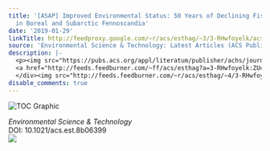 ```yaml
---
title: '[ASAP] Improved Environmental Status: 50 Years of Declining Fish Mercury Levels
  in Boreal and Subarctic Fennoscandia'
date: '2019-01-29'
linkTitle: http://feedproxy.google.com/~r/acs/esthag/~3/3-RHwfoyelk/acs.est.8b06399
source: 'Environmental Science & Technology: Latest Articles (ACS Publications)'
description: |-
  <p><img src="https://pubs.acs.org/appl/literatum/publisher/achs/journals/content/esthag/0/esthag.ahead-of-print/acs.est.8b06399/20190129/images/medium/es-2018-06399d_0005.gif" alt="TOC Graphic"/></p><div><cite>Environmental Science & Technology</cite></div><div>DOI: 10.1021/acs.est.8b06399</div><div class="feedflare">
  <a href="http://feeds.feedburner.com/~ff/acs/esthag?a=3-RHwfoyelk:ZUcHPF5cHhA:yIl2AUoC8zA"><img src="http://feeds.feedburner.com/~ff/acs/esthag?d=yIl2AUoC8zA" border="0"></img></a>
  </div><img src="http://feeds.feedburner.com/~r/acs/esthag/~4/3-RHwfoyelk" height="1" width="1" ...
disable_comments: true
---
```

<p><img src="https://pubs.acs.org/appl/literatum/publisher/achs/journals/content/esthag/0/esthag.ahead-of-print/acs.est.8b06399/20190129/images/medium/es-2018-06399d_0005.gif" alt="TOC Graphic"/></p><div><cite>Environmental Science & Technology</cite></div><div>DOI: 10.1021/acs.est.8b06399</div><div class="feedflare">
<a href="http://feeds.feedburner.com/~ff/acs/esthag?a=3-RHwfoyelk:ZUcHPF5cHhA:yIl2AUoC8zA"><img src="http://feeds.feedburner.com/~ff/acs/esthag?d=yIl2AUoC8zA" border="0"></img></a>
</div><img src="http://feeds.feedburner.com/~r/acs/esthag/~4/3-RHwfoyelk" height="1" width="1" ...